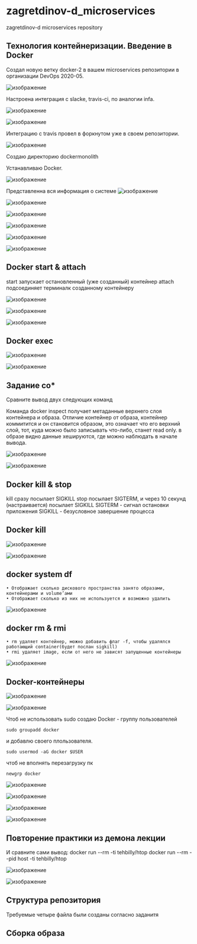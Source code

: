 # zagretdinov-d_microservices
zagretdinov-d microservices repository

## Технология контейнеризации. Введение в Docker
Создал новую ветку docker-2 в вашем microservices репозитории в организации DevOps 2020-05.

![изображение](https://user-images.githubusercontent.com/85208391/129976546-2789013b-7d6f-44ea-83ac-c15e77389707.png)

Настроена интеграция с slacke, travis-ci, по аналогии infa.

![изображение](https://user-images.githubusercontent.com/85208391/129976741-864d96e7-b227-485f-b829-9da91b84684f.png)

![изображение](https://user-images.githubusercontent.com/85208391/129976787-1ab3b9d9-3bda-45ad-97fa-fe5ef83cea4a.png)

Интеграцию с travis провел в форкнутом уже в своем репозитории.

![изображение](https://user-images.githubusercontent.com/85208391/129976968-95ad8073-9ade-4267-8e63-47e62ffd7a92.png)

Создаю директорию dockermonolith

Устанавливаю Docker.
 
 ![изображение](https://user-images.githubusercontent.com/85208391/129979430-ea9659b2-741c-43f8-8efa-b5f17a0964fd.png)

Представленна вся информация о системе
 ![изображение](https://user-images.githubusercontent.com/85208391/129979447-4fcccd2e-e8ef-4980-9f11-d82bf5d09ec6.png)

 ![изображение](https://user-images.githubusercontent.com/85208391/129979487-5d847cde-14d3-48dd-94f7-7201ab2f674a.png)

 ![изображение](https://user-images.githubusercontent.com/85208391/129979583-04212810-a4e0-4e95-8f85-40f82b279f33.png)

![изображение](https://user-images.githubusercontent.com/85208391/129979623-c3047ade-d6d9-454a-a454-5637e3cc88e3.png)

 ![изображение](https://user-images.githubusercontent.com/85208391/129979650-6bbcb580-cce2-4802-a264-0af27e590dd4.png)

![изображение](https://user-images.githubusercontent.com/85208391/129979668-6221d157-865b-473b-9955-a066ff4d3a5d.png)

## Docker start & attach
start запускает  остановленный (уже созданный) контейнер 
attach подсоединяет терминалк созданному контейнеру
 
 ![изображение](https://user-images.githubusercontent.com/85208391/129979861-a255b56c-7ab7-4f6f-8203-ce41e5ea7382.png)

![изображение](https://user-images.githubusercontent.com/85208391/129979886-f7cdc50b-58eb-42b9-9415-e891456a0790.png)

 ![изображение](https://user-images.githubusercontent.com/85208391/129979896-8da9dc30-88dc-49ad-9515-b6f8ea067a51.png)

## Docker exec

![изображение](https://user-images.githubusercontent.com/85208391/129979953-fc8ffc6b-7167-45ef-bcef-2d8a24f23772.png)

![изображение](https://user-images.githubusercontent.com/85208391/129980224-6a8afba3-1b16-48f4-8e96-c059fe3ef22e.png)

## Задание со* 
Сравните вывод двух следующих команд

Команда docker inspect получает метаданные верхнего слоя контейнера и образа. 
Отличие контейнер от образа, контейнер коммитится и он становится образом, это означает 
что его верхний слой, тот, куда можно было записывать что-либо, станет read only.
в образе видно данные хешируются, где можно наблюдать в начале вывода.  
 
 ![изображение](https://user-images.githubusercontent.com/85208391/129980362-e9f1cf74-340e-4f17-ac9c-08b7c8a69a1a.png)

![изображение](https://user-images.githubusercontent.com/85208391/129980389-7fcfdd84-fb4d-448b-8609-40e8cf4dc681.png)

 ## Docker kill & stop
kill сразу посылает SIGKILL
stop посылает SIGTERM, и через 10 секунд (настраивается) посылает SIGKILL 
SIGTERM - сигнал остановки приложения
SIGKILL - безусловное завершение процесса

## Docker kill
![изображение](https://user-images.githubusercontent.com/85208391/129980586-53f507ff-6ba9-4e5f-8f16-e02340e6bbee.png)

![изображение](https://user-images.githubusercontent.com/85208391/129980598-40cecdbd-1688-4418-a4c2-1325245137c1.png)

## docker system df

    • Отображает сколько дискового пространства занято образами, контейнерами и volume’ами 
    • Отображает сколько из них не используется и возможно удалить 

![изображение](https://user-images.githubusercontent.com/85208391/129980726-35670ab2-88ea-4e83-8932-e5380ea6555a.png)

## docker rm & rmi

    • rm удаляет контейнер, можно добавить флаг -f, чтобы удалялся работающий container(будет послан sigkill) 
    • rmi удаляет image, если от него не зависят запущенные контейнеры 

 ![изображение](https://user-images.githubusercontent.com/85208391/129980828-967d5726-548c-402a-af51-9f59ae8965f0.png)

## Docker-контейнеры

![изображение](https://user-images.githubusercontent.com/85208391/129981147-633d8fe5-94ff-4223-b8ea-22780b140d19.png)

![изображение](https://user-images.githubusercontent.com/85208391/129981185-0b6eb851-8bb9-48ae-8078-77f2de9e59b7.png)


Чтоб не использовать sudo cоздаю Docker - группу пользователей  

``` sudo groupadd docker ```

и добавлю своего плользователя.

``` sudo usermod -aG docker $USER ```

чтоб не вполнять перезагрузку пк 

```newgrp docker```

![изображение](https://user-images.githubusercontent.com/85208391/129981609-4d820e77-f0f1-485b-af8b-0e57fdcc7c4e.png)

![изображение](https://user-images.githubusercontent.com/85208391/129981672-67d45fae-0b1e-4144-81da-7e848cb6fc4b.png)

![изображение](https://user-images.githubusercontent.com/85208391/129981704-8b3cc3f5-598f-430a-ad46-8d616732ebc6.png)

![изображение](https://user-images.githubusercontent.com/85208391/129981730-07ea4e40-9aba-4d13-9dba-d6aaa65ff53f.png)

## Повторение практики из демона лекции 

И сравните сами вывод:
docker run --rm -ti tehbilly/htop
docker run --rm --pid host -ti tehbilly/htop

![изображение](https://user-images.githubusercontent.com/85208391/129981803-d2ec4120-df4e-49e7-b980-7beaf32e87d2.png)

![изображение](https://user-images.githubusercontent.com/85208391/129981808-8b204286-4e43-4448-90f2-622539bbc072.png)


## Структура репозитория
Требуемые четыре файла были созданы согласно заданитя

## Сборка образа









